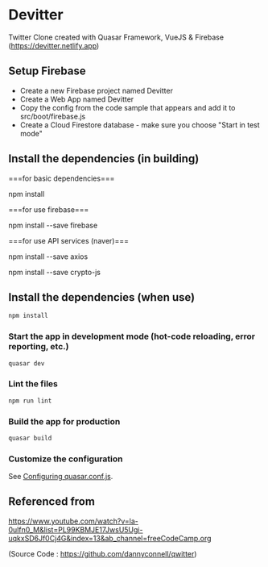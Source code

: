 # Devitter

Twitter Clone created with Quasar Framework, VueJS & Firebase
(https://devitter.netlify.app)

## Setup Firebase

- Create a new Firebase project named Devitter
- Create a Web App named Devitter
- Copy the config from the code sample that appears and add it to src/boot/firebase.js
- Create a Cloud Firestore database - make sure you choose "Start in test mode"


## Install the dependencies (in building)

===for basic dependencies===

npm install


===for use firebase===

npm install --save firebase


===for use API services (naver)===

npm install --save axios

npm install --save crypto-js


## Install the dependencies (when use)
```bash
npm install
```

### Start the app in development mode (hot-code reloading, error reporting, etc.)
```bash
quasar dev
```

### Lint the files
```bash
npm run lint
```

### Build the app for production
```bash
quasar build
```

### Customize the configuration
See [Configuring quasar.conf.js](https://v2.quasar.dev/quasar-cli/quasar-conf-js).


## Referenced from
https://www.youtube.com/watch?v=la-0ulfn0_M&list=PL99KBMJE17JwsU5Ugi-uqkxSD6Jf0Cj4G&index=13&ab_channel=freeCodeCamp.org

(Source Code : https://github.com/dannyconnell/qwitter)
